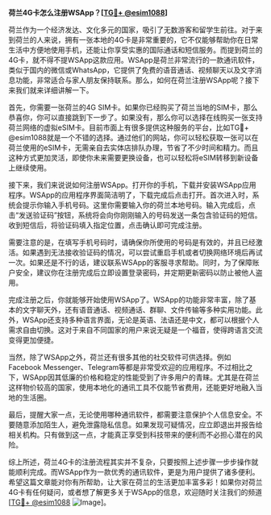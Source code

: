 **荷兰4G卡怎么注册WSApp？[[TG💪+ @esim1088](https://t.me/s/esim1088)]**

荷兰作为一个经济发达、文化多元的国家，吸引了无数游客和留学生前往。对于来到荷兰的人来说，拥有一张本地的4G卡是非常重要的，它不仅能够帮助你在日常生活中方便地使用手机，还能让你享受实惠的国际通话和短信服务。而提到荷兰的4G卡，就不得不提WSApp这款应用。WSApp是荷兰非常流行的一款通讯软件，类似于国内的微信或WhatsApp，它提供了免费的语音通话、视频聊天以及文字消息功能，非常适合与家人朋友保持联系。那么，如何在荷兰注册WSApp呢？接下来我们就来详细讲解一下。

首先，你需要一张荷兰的4G SIM卡。如果你已经购买了荷兰当地的SIM卡，那么恭喜你，你可以直接跳到下一步了。如果没有，那么你可以选择在线购买一张支持荷兰网络的虚拟eSIM卡。目前市面上有很多提供这种服务的平台，比如TG💪+ @esim1088就是一个不错的选择。通过他们的网站，你可以轻松获取一张可以在荷兰使用的eSIM卡，无需亲自去实体店排队办理，节省了不少时间和精力。而且这种方式更加灵活，即使你未来需要更换设备，也可以轻松将eSIM转移到新设备上继续使用。

接下来，我们来说说如何注册WSApp。打开你的手机，下载并安装WSApp应用程序。WSApp的应用程序界面简洁明了，下载完成后点击打开。首次进入时，系统会提示你输入手机号码。这里你需要输入你的荷兰本地号码。输入完成后，点击“发送验证码”按钮，系统将会向你刚刚输入的号码发送一条包含验证码的短信。收到短信后，将验证码填入指定位置，点击确认即可完成注册。

需要注意的是，在填写手机号码时，请确保你所使用的号码是有效的，并且已经激活。如果遇到无法接收验证码的情况，可以尝试重启手机或者切换网络环境后再试一次。如果还是不行的话，建议联系WSApp的客服寻求帮助。同时，为了保障账户安全，建议你在注册完成后立即设置登录密码，并定期更新密码以防止被他人盗用。

完成注册之后，你就能够开始使用WSApp了。WSApp的功能非常丰富，除了基本的文字聊天外，还有语音通话、视频通话、群聊、文件传输等多种实用功能。此外，WSApp还支持多种语言界面，无论是英语、法语还是中文，都可以根据个人需求自由切换。这对于来自不同国家的用户来说无疑是一个福音，使得跨语言交流变得更加便捷。

当然，除了WSApp之外，荷兰还有很多其他的社交软件可供选择。例如Facebook Messenger、Telegram等都是非常受欢迎的应用程序。不过相比之下，WSApp因其低廉的价格和稳定的性能受到了许多用户的青睐。尤其是在荷兰这样物价较高的国家，使用本地化的通讯工具不仅能节省费用，还能更好地融入当地的生活圈。

最后，提醒大家一点，无论使用哪种通讯软件，都需要注意保护个人信息安全。不要随意添加陌生人，避免泄露隐私信息。如果发现可疑情况，应立即退出并报告给相关机构。只有做到这一点，才能真正享受到科技带来的便利而不必担心潜在的风险。

综上所述，荷兰4G卡的注册流程其实并不复杂，只要按照上述步骤一步步操作就能顺利完成。而WSApp作为一款优秀的通讯软件，更是为用户提供了诸多便利。希望这篇文章能对你有所帮助，让大家在荷兰的生活更加丰富多彩！如果你对荷兰4G卡有任何疑问，或者想了解更多关于WSApp的信息，欢迎随时关注我们的频道[[TG💪+ @esim1088](https://t.me/s/esim1088) ![Image](https://i.postimg.cc/4NQfJmqS/Snipaste-2025-05-13-00-14-12.png)]。